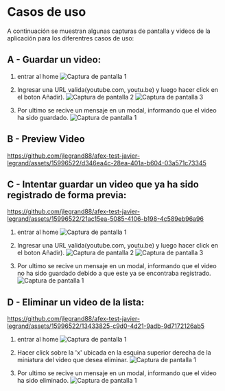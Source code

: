 # Casos de uso

A continuación se muestran algunas capturas de pantalla y videos de la aplicación para los diferentres casos de uso: 

## A - Guardar un video:


1. entrar al home
![Captura de pantalla 1](screenshots/frontend/add-video-flow/(add-video-flow)1-home-view.png)

2. Ingresar una URL valida(youtube.com, youtu.be) y luego hacer click en el boton Añadir).
![Captura de pantalla 2](screenshots/frontend/add-video-flow/(add-video-flow)2-type-url.png)
![Captura de pantalla 3](screenshots/frontend/add-video-flow/(add-video-flow)3-submit-click.png)

3. Por ultimo se recive un mensaje en un modal, informando que el video ha sido guardado.
![Captura de pantalla 1](screenshots/frontend/add-video-flow/(add-video-flow)4-success-message.png)

## B - Preview Video

https://github.com/jlegrand88/afex-test-javier-legrand/assets/15996522/d346ea4c-28ea-401a-b604-03a571c73345

## C - Intentar guardar un video que ya ha sido registrado de forma previa:

https://github.com/jlegrand88/afex-test-javier-legrand/assets/15996522/21ac15ea-5085-4106-b198-4c589eb96a96
1. entrar al home
![Captura de pantalla 1](screenshots/frontend/already-exist-video-flow/(already-exist-flow)1-home-view.png)

2. Ingresar una URL valida(youtube.com, youtu.be) y luego hacer click en el boton Añadir).
![Captura de pantalla 2](screenshots/frontend/already-exist-video-flow/(already-exist-flow)2-type-url.png)
![Captura de pantalla 3](screenshots/frontend/already-exist-video-flow/(already-exist-flow)3-submit-click.png)

3. Por ultimo se recive un mensaje en un modal, informando que el video no ha sido guardado debido a que este ya se encontraba registrado.
![Captura de pantalla 1](screenshots/frontend/already-exist-video-flow/(already-exist-flow)4-error-message.png)

## D - Eliminar un video de la lista:

https://github.com/jlegrand88/afex-test-javier-legrand/assets/15996522/13433825-c9d0-4d21-9adb-9d7172126ab5
1. entrar al home
![Captura de pantalla 1](screenshots/frontend/delete-video-flow/(delete-video-flow)1-home-view.png)

2. Hacer click sobre la 'x' ubicada en la esquina superior derecha de la miniatura del video que desea eliminar.
![Captura de pantalla 1](screenshots/frontend/delete-video-flow/(delete-video-flow)2-click-delete.png)

3. Por ultimo se recive un mensaje en un modal, informando que el video ha sido eliminado.
![Captura de pantalla 1](screenshots/frontend/delete-video-flow/(delete-video-flow)3-success-message.png)
